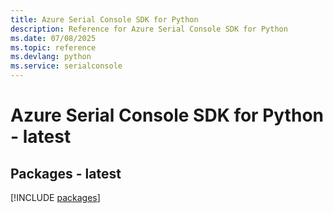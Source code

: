 ```yaml
---
title: Azure Serial Console SDK for Python
description: Reference for Azure Serial Console SDK for Python
ms.date: 07/08/2025
ms.topic: reference
ms.devlang: python
ms.service: serialconsole
---
```

# Azure Serial Console SDK for Python - latest
## Packages - latest
[!INCLUDE [packages](serial-console-index.md)]